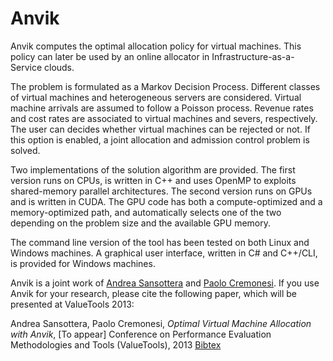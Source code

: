 Anvik
=====

Anvik computes the optimal allocation policy for virtual machines.
This policy can later be used by an online allocator in Infrastructure-as-a-Service clouds.

The problem is formulated as a Markov Decision Process.
Different classes of virtual machines and heterogeneous servers are considered.
Virtual machine arrivals are assumed to follow a Poisson process.
Revenue rates and cost rates are associated to virtual machines and severs, respectively.
The user can decides whether virtual machines can be rejected or not.
If this option is enabled, a joint allocation and admission control problem is solved.

Two implementations of the solution algorithm are provided.
The first version runs on CPUs, is written in C++ and uses OpenMP to exploits shared-memory parallel architectures.
The second version runs on GPUs and is written in CUDA. 
The GPU code has both a compute-optimized and a memory-optimized path, and
automatically selects one of the two depending on the problem size and the available GPU memory.

The command line version of the tool has been tested on both Linux and Windows machines.
A graphical user interface, written in C# and C++/CLI, is provided for Windows machines.

Anvik is a joint work of <a href="http://home.deib.polimi.it/sansottera/">Andrea Sansottera</a> and <a href="http://home.deib.polimi.it/cremones/">Paolo Cremonesi</a>.
If you use Anvik for your research, please cite the following paper, which will be presented at ValueTools 2013:

Andrea Sansottera, Paolo Cremonesi,
*Optimal Virtual Machine Allocation with Anvik*,
[To appear] Conference on Performance Evaluation Methodologies and Tools (ValueTools), 2013
<a href="http://home.deib.polimi.it/sansottera/bibtex/sansottera2013valuetools.bib">Bibtex</a>
